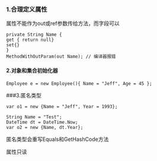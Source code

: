 ### 1.合理定义属性
属性不能作为out或ref参数传给方法，而字段可以
```
private String Name {
get { return null}
set{}
}
MethodWithOutParam(out Name); // 编译器报错
```
#### 2.对象和集合初始化器
```
Employee e = new Employee(){ Name = "Jeff", Age = 45 };
```
###3.匿名类型
```
var o1 = new {Name = "Jeff", Year = 1993};

String Name = "Test";
DateTime dt = DateTime.Now;
var o2 = new {Name, dt.Year};
```
匿名类型会重写Equals和GetHashCode方法

属性只读
